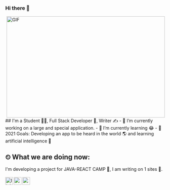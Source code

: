 ### Hi there 👋
<img align="right" alt="GIF" src="https://github.com/abhisheknaiidu/abhisheknaiidu/blob/master/code.gif?raw=true" width="500" height="320" />
<br />
## I'm a Student 👨‍🎓, Full Stack Developer 🚀, Writer ✍ 
- 🔭 I’m currently working on a large and special application.
- 🌱 I’m currently learning 😂
- 🥅 2021 Goals: Developing an app to be heard in the world 🌎 and learning artificial intelligence 🤖

## ⏲ What we are doing now:
I'm developing a project for JAVA-REACT CAMP 🚀, I am writing on 1 sites 📃. 
<br /> <br /> 
<img align="left" alt="linkedin | LinkedIn" width="24px" src="https://raw.githubusercontent.com/peterthehan/peterthehan/master/assets/linkedin.svg" />
<img align="left" height="24" width="24" src="https://cdn.jsdelivr.net/npm/simple-icons@v4/icons/instagram.svg" />
<img align="left" height="24" width="24" src="https://cdn.jsdelivr.net/npm/simple-icons@v4/icons/gmail.svg" />
